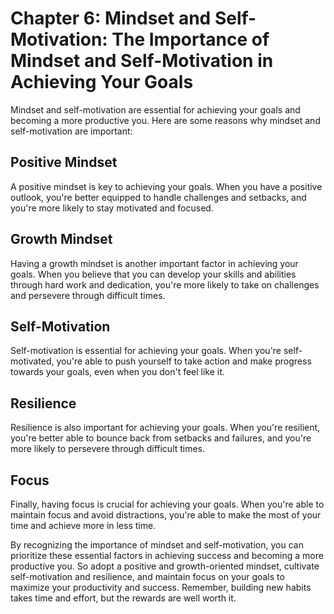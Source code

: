 Chapter 6: Mindset and Self-Motivation: The Importance of Mindset and Self-Motivation in Achieving Your Goals
=============================================================================================================

Mindset and self-motivation are essential for achieving your goals and becoming a more productive you. Here are some reasons why mindset and self-motivation are important:

Positive Mindset
----------------

A positive mindset is key to achieving your goals. When you have a positive outlook, you're better equipped to handle challenges and setbacks, and you're more likely to stay motivated and focused.

Growth Mindset
--------------

Having a growth mindset is another important factor in achieving your goals. When you believe that you can develop your skills and abilities through hard work and dedication, you're more likely to take on challenges and persevere through difficult times.

Self-Motivation
---------------

Self-motivation is essential for achieving your goals. When you're self-motivated, you're able to push yourself to take action and make progress towards your goals, even when you don't feel like it.

Resilience
----------

Resilience is also important for achieving your goals. When you're resilient, you're better able to bounce back from setbacks and failures, and you're more likely to persevere through difficult times.

Focus
-----

Finally, having focus is crucial for achieving your goals. When you're able to maintain focus and avoid distractions, you're able to make the most of your time and achieve more in less time.

By recognizing the importance of mindset and self-motivation, you can prioritize these essential factors in achieving success and becoming a more productive you. So adopt a positive and growth-oriented mindset, cultivate self-motivation and resilience, and maintain focus on your goals to maximize your productivity and success. Remember, building new habits takes time and effort, but the rewards are well worth it.
